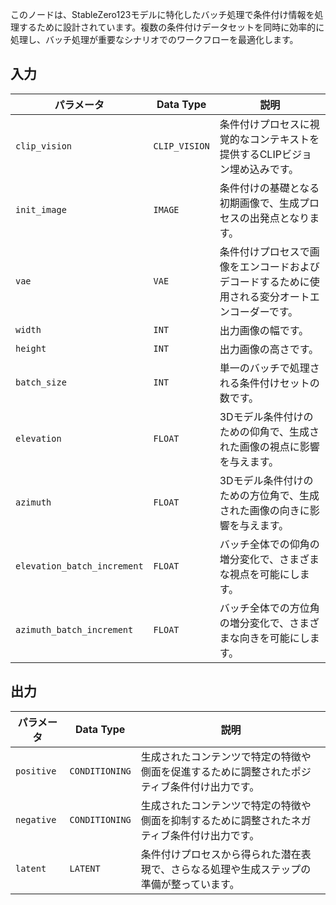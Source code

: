 
このノードは、StableZero123モデルに特化したバッチ処理で条件付け情報を処理するために設計されています。複数の条件付けデータセットを同時に効率的に処理し、バッチ処理が重要なシナリオでのワークフローを最適化します。

## 入力

| パラメータ             | Data Type | 説明 |
|----------------------|--------------|-------------|
| `clip_vision`         | `CLIP_VISION` | 条件付けプロセスに視覚的なコンテキストを提供するCLIPビジョン埋め込みです。 |
| `init_image`          | `IMAGE`      | 条件付けの基礎となる初期画像で、生成プロセスの出発点となります。 |
| `vae`                 | `VAE`        | 条件付けプロセスで画像をエンコードおよびデコードするために使用される変分オートエンコーダーです。 |
| `width`               | `INT`        | 出力画像の幅です。 |
| `height`              | `INT`        | 出力画像の高さです。 |
| `batch_size`          | `INT`        | 単一のバッチで処理される条件付けセットの数です。 |
| `elevation`           | `FLOAT`      | 3Dモデル条件付けのための仰角で、生成された画像の視点に影響を与えます。 |
| `azimuth`             | `FLOAT`      | 3Dモデル条件付けのための方位角で、生成された画像の向きに影響を与えます。 |
| `elevation_batch_increment` | `FLOAT` | バッチ全体での仰角の増分変化で、さまざまな視点を可能にします。 |
| `azimuth_batch_increment` | `FLOAT` | バッチ全体での方位角の増分変化で、さまざまな向きを可能にします。 |

## 出力

| パラメータ     | Data Type | 説明 |
|---------------|--------------|-------------|
| `positive`    | `CONDITIONING` | 生成されたコンテンツで特定の特徴や側面を促進するために調整されたポジティブ条件付け出力です。 |
| `negative`    | `CONDITIONING` | 生成されたコンテンツで特定の特徴や側面を抑制するために調整されたネガティブ条件付け出力です。 |
| `latent`      | `LATENT`     | 条件付けプロセスから得られた潜在表現で、さらなる処理や生成ステップの準備が整っています。 |
